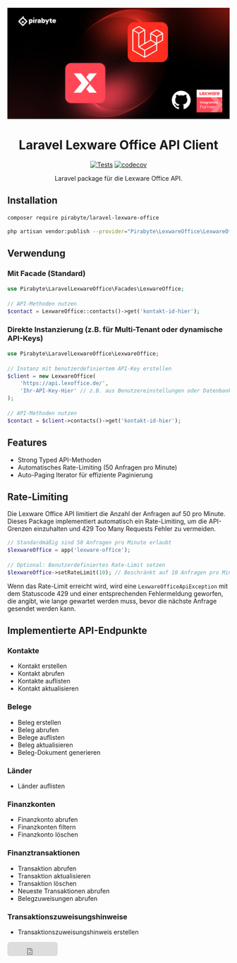 ![Pirabyte Lexware Office Hero Image](/public/img/og-image.png)

<p align="center">
  <h1 align="center">Laravel Lexware Office API Client</h1>
</p>

<p align="center">
  <a href="https://github.com/pirabyte/laravel-lexware-office/actions/workflows/tests.yml"><img src="https://github.com/pirabyte/laravel-lexware-office/actions/workflows/tests.yml/badge.svg" alt="Tests"></a>
  <a href="https://codecov.io/github/pirabyte/laravel-lexware-office"><img src="https://codecov.io/github/pirabyte/laravel-lexware-office/branch/main/graph/badge.svg?token=KIpGNZLpn6" alt="codecov"></a>
</p>

<p align="center">Laravel package für die Lexware Office API.</p>

## Installation

```bash
composer require pirabyte/laravel-lexware-office
```

```bash
php artisan vendor:publish --provider="Pirabyte\LexwareOffice\LexwareOfficeServiceProvider" --tag="config"
```

## Verwendung

### Mit Facade (Standard)

```php
use Pirabyte\LaravelLexwareOffice\Facades\LexwareOffice;

// API-Methoden nutzen
$contact = LexwareOffice::contacts()->get('kontakt-id-hier');
```

### Direkte Instanzierung (z.B. für Multi-Tenant oder dynamische API-Keys)

```php
use Pirabyte\LaravelLexwareOffice\LexwareOffice;

// Instanz mit benutzerdefiniertem API-Key erstellen
$client = new LexwareOffice(
    'https://api.lexoffice.de/', 
    'Ihr-API-Key-Hier' // z.B. aus Benutzereinstellungen oder Datenbank
);

// API-Methoden nutzen
$contact = $client->contacts()->get('kontakt-id-hier');
```

## Features

- Strong Typed API-Methoden
- Automatisches Rate-Limiting (50 Anfragen pro Minute)
- Auto-Paging Iterator für effiziente Paginierung

## Rate-Limiting

Die Lexware Office API limitiert die Anzahl der Anfragen auf 50 pro Minute. Dieses Package implementiert automatisch ein Rate-Limiting, um die API-Grenzen einzuhalten und 429 Too Many Requests Fehler zu vermeiden.

```php
// Standardmäßig sind 50 Anfragen pro Minute erlaubt
$lexwareOffice = app('lexware-office');

// Optional: Benutzerdefiniertes Rate-Limit setzen
$lexwareOffice->setRateLimit(10); // Beschränkt auf 10 Anfragen pro Minute
```

Wenn das Rate-Limit erreicht wird, wird eine `LexwareOfficeApiException` mit dem Statuscode 429 und einer entsprechenden Fehlermeldung geworfen, die angibt, wie lange gewartet werden muss, bevor die nächste Anfrage gesendet werden kann.

## Implementierte API-Endpunkte

### Kontakte
- Kontakt erstellen
- Kontakt abrufen
- Kontakte auflisten
- Kontakt aktualisieren

### Belege
- Beleg erstellen
- Beleg abrufen
- Belege auflisten
- Beleg aktualisieren
- Beleg-Dokument generieren

### Länder
- Länder auflisten

### Finanzkonten
- Finanzkonto abrufen
- Finanzkonten filtern
- Finanzkonto löschen

### Finanztransaktionen
- Transaktion abrufen
- Transaktion aktualisieren
- Transaktion löschen
- Neueste Transaktionen abrufen
- Belegzuweisungen abrufen

### Transaktionszuweisungshinweise
- Transaktionszuweisungshinweis erstellen

<iframe src="https://github.com/sponsors/pirabyte/button" title="Sponsor pirabyte" height="32" width="114" style="border: 0; border-radius: 6px;"></iframe>
